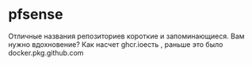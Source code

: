 # pfsense
Отличные названия репозиториев короткие и запоминающиеся. Вам нужно вдохновение? Как насчет 
ghcr.ioесть , раньше это было docker.pkg.github.com
